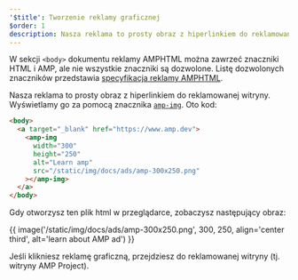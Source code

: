 ```yaml
---
'$title': Tworzenie reklamy graficznej
$order: 1
description: Nasza reklama to prosty obraz z hiperlinkiem do reklamowanej witryny. Wyświetlamy go za pomocą znacznika amp-img. Oto kod...
---
```


W sekcji `<body>` dokumentu reklamy AMPHTML można zawrzeć znaczniki HTML i AMP, ale nie wszystkie znaczniki są dozwolone. Listę dozwolonych znaczników przedstawia [specyfikacja reklamy AMPHTML](../../../../documentation/guides-and-tutorials/learn/a4a_spec.md#allowed-amp-extensions-and-builtins).

Nasza reklama to prosty obraz z hiperlinkiem do reklamowanej witryny. Wyświetlamy go za pomocą znacznika [`amp-img`](../../../../documentation/components/reference/amp-img.md). Oto kod:

```html
<body>
  <a target="_blank" href="https://www.amp.dev">
    <amp-img
      width="300"
      height="250"
      alt="Learn amp"
      src="/static/img/docs/ads/amp-300x250.png"
    ></amp-img>
  </a>
</body>
```

Gdy otworzysz ten plik html w przeglądarce, zobaczysz następujący obraz:

{{ image('/static/img/docs/ads/amp-300x250.png', 300, 250, align='center third', alt='learn about AMP ad') }}

Jeśli klikniesz reklamę graficzną, przejdziesz do reklamowanej witryny (tj. witryny AMP Project).
